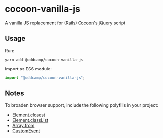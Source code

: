 # cocoon-vanilla-js

A vanilla JS replacement for (Rails) [Cocoon](https://github.com/nathanvda/cocoon)'s jQuery script

## Usage

Run:

```
yarn add @oddcamp/cocoon-vanilla-js
```

Import as ES6 module:

```js
import "@oddcamp/cocoon-vanilla-js";
```

## Notes

To broaden browser support, include the following polyfills in your project:

- [Element.closest](https://www.npmjs.com/package/element-closest)
- [Element.classList](https://www.npmjs.com/package/classlist-polyfill)
- [Array.from](https://www.npmjs.com/package/array-from-polyfill)
- [CustomEvent](https://www.npmjs.com/package/custom-event-polyfill)
